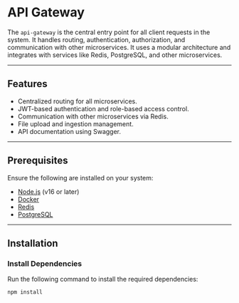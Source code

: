 # API Gateway

The `api-gateway` is the central entry point for all client requests in the system. It handles routing, authentication, authorization, and communication with other microservices. It uses a modular architecture and integrates with services like Redis, PostgreSQL, and other microservices.

---

## Features

- Centralized routing for all microservices.
- JWT-based authentication and role-based access control.
- Communication with other microservices via Redis.
- File upload and ingestion management.
- API documentation using Swagger.

---

## Prerequisites

Ensure the following are installed on your system:

- [Node.js](https://nodejs.org/) (v16 or later)
- [Docker](https://www.docker.com/)
- [Redis](https://redis.io/)
- [PostgreSQL](https://www.postgresql.org/)

---

## Installation

### Install Dependencies
Run the following command to install the required dependencies:
```bash
npm install